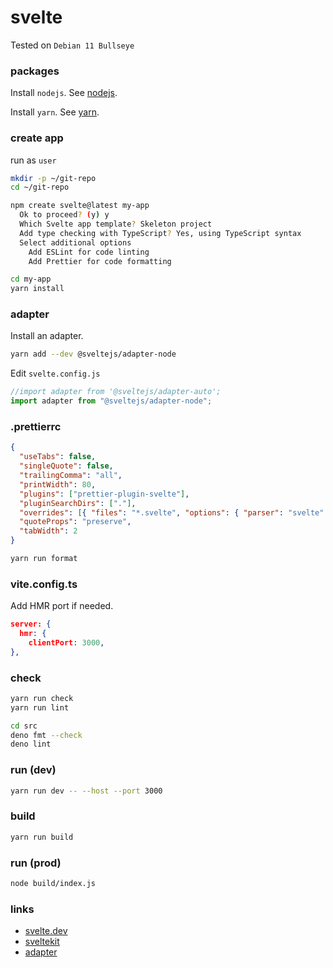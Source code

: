 # svelte

Tested on `Debian 11 Bullseye`

### packages

Install `nodejs`. See [nodejs](./nodejs.md).

Install `yarn`. See [yarn](./yarn.md).

### create app

run as `user`

```bash
mkdir -p ~/git-repo
cd ~/git-repo

npm create svelte@latest my-app
  Ok to proceed? (y) y
  Which Svelte app template? Skeleton project
  Add type checking with TypeScript? Yes, using TypeScript syntax
  Select additional options
    Add ESLint for code linting
    Add Prettier for code formatting

cd my-app
yarn install
```

### adapter

Install an adapter.

```bash
yarn add --dev @sveltejs/adapter-node
```

Edit `svelte.config.js`

```javascript
//import adapter from '@sveltejs/adapter-auto';
import adapter from "@sveltejs/adapter-node";
```

### .prettierrc

```json
{
  "useTabs": false,
  "singleQuote": false,
  "trailingComma": "all",
  "printWidth": 80,
  "plugins": ["prettier-plugin-svelte"],
  "pluginSearchDirs": ["."],
  "overrides": [{ "files": "*.svelte", "options": { "parser": "svelte" } }],
  "quoteProps": "preserve",
  "tabWidth": 2
}
```

```bash
yarn run format
```

### vite.config.ts

Add HMR port if needed.

```json
server: {
  hmr: {
    clientPort: 3000,
},
```

### check

```bash
yarn run check
yarn run lint
```

```bash
cd src
deno fmt --check
deno lint
```

### run (dev)

```bash
yarn run dev -- --host --port 3000
```

### build

```bash
yarn run build
```

### run (prod)

```bash
node build/index.js
```

### links

- [svelte.dev](https://svelte.dev/)
- [sveltekit](https://kit.svelte.dev/)
- [adapter](https://kit.svelte.dev/docs#adapters)

